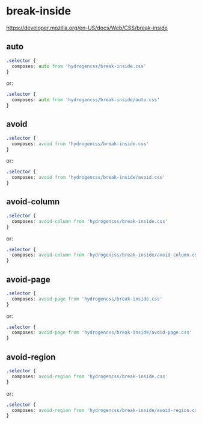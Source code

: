 # break-inside

https://developer.mozilla.org/en-US/docs/Web/CSS/break-inside

## auto
```css
.selector {
  composes: auto from 'hydrogencss/break-inside.css'
}
```

or:
```css
.selector {
  composes: auto from 'hydrogencss/break-inside/auto.css'
}
```

## avoid
```css
.selector {
  composes: avoid from 'hydrogencss/break-inside.css'
}
```

or:
```css
.selector {
  composes: avoid from 'hydrogencss/break-inside/avoid.css'
}
```

## avoid-column
```css
.selector {
  composes: avoid-column from 'hydrogencss/break-inside.css'
}
```

or:
```css
.selector {
  composes: avoid-column from 'hydrogencss/break-inside/avoid-column.css'
}
```

## avoid-page
```css
.selector {
  composes: avoid-page from 'hydrogencss/break-inside.css'
}
```

or:
```css
.selector {
  composes: avoid-page from 'hydrogencss/break-inside/avoid-page.css'
}
```

## avoid-region
```css
.selector {
  composes: avoid-region from 'hydrogencss/break-inside.css'
}
```

or:
```css
.selector {
  composes: avoid-region from 'hydrogencss/break-inside/avoid-region.css'
}
```

